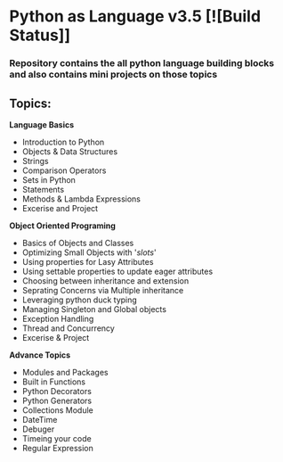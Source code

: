 # Python as Language v3.5 [![Build Status]]


### Repository contains the all python language building blocks and also contains mini projects on those topics 


## Topics:
__Language Basics__

- Introduction to Python
- Objects & Data Structures
- Strings
- Comparison Operators
- Sets in Python
- Statements
- Methods & Lambda Expressions
- Excerise and Project

__Object Oriented Programing__
- Basics of Objects and Classes
- Optimizing Small Objects with '_slots_'
- Using properties for Lasy Attributes
- Using settable properties to update eager attributes
- Choosing between inheritance and extension
- Seprating Concerns via Multiple inheritance
- Leveraging python duck typing
- Managing Singleton and Global objects
- Exception Handling 
- Thread and Concurrency
- Excerise & Project

__Advance Topics__
- Modules and Packages
- Built in Functions
- Python Decorators
- Python Generators
- Collections Module
- DateTime
- Debuger
- Timeing your code
- Regular Expression
